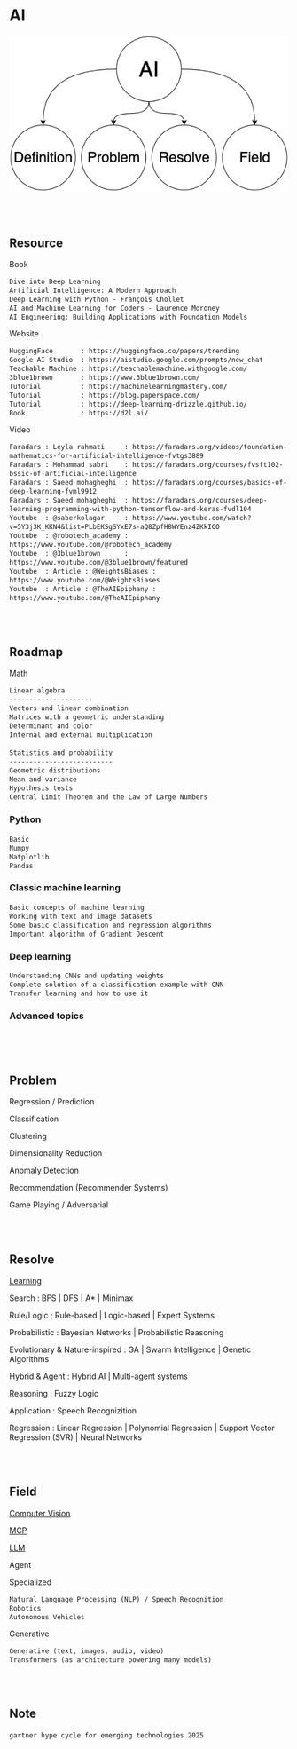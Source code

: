 <!--------------------------------------------------------------------------------- Description -->
# AI

![AI](https://github.com/kashanimorteza/ai_document/blob/main/file/pic/AI.jpg)

<!--------------------------------------------------------------------------------- Resource -->
<br><br>

## Resource  
<!-------------------------- Book -->
Book
```
Dive into Deep Learning
Artificial Intelligence: A Modern Approach
Deep Learning with Python - François Chollet 
AI and Machine Learning for Coders - Laurence Moroney 
AI Engineering: Building Applications with Foundation Models
```
<!-------------------------- Website -->
Website
```
HuggingFace       : https://huggingface.co/papers/trending
Google AI Studio  : https://aistudio.google.com/prompts/new_chat
Teachable Machine : https://teachablemachine.withgoogle.com/
3blue1brown       : https://www.3blue1brown.com/
Tutorial          : https://machinelearningmastery.com/
Tutorial          : https://blog.paperspace.com/
Tutorial          : https://deep-learning-drizzle.github.io/
Book              : https://d2l.ai/
```
<!-------------------------- Video -->
Video
```
Faradars : Leyla rahmati     : https://faradars.org/videos/foundation-mathematics-for-artificial-intelligence-fvtgs3889
Faradars : Mohammad sabri    : https://faradars.org/courses/fvsft102-bssic-of-artificial-intelligence
Faradars : Saeed mohagheghi  : https://faradars.org/courses/basics-of-deep-learning-fvml9912
Faradars : Saeed mohagheghi  : https://faradars.org/courses/deep-learning-programming-with-python-tensorflow-and-keras-fvdl104
Youtube  : @saberkolagar     : https://www.youtube.com/watch?v=5Y3j3K_KKN4&list=PLbEKSgSYxE7s-aQ8ZpfH8WYEnz4ZKkICO
Youtube  : @robotech_academy : https://www.youtube.com/@robotech_academy
Youtube  : @3blue1brown      : https://www.youtube.com/@3blue1brown/featured
Youtube  : Article : @WeightsBiases : https://www.youtube.com/@WeightsBiases
Youtube  : Article : @TheAIEpiphany : https://www.youtube.com/@TheAIEpiphany

```

<!--------------------------------------------------------------------------------- Roadmap -->
<br><br>

## Roadmap
<!-------------------------- Math -->
Math

    Linear algebra 
    ---------------------
    Vectors and linear combination
    Matrices with a geometric understanding
    Determinant and color
    Internal and external multiplication

    Statistics and probability
    --------------------------
    Geometric distributions
    Mean and variance
    Hypothesis tests
    Central Limit Theorem and the Law of Large Numbers

<!-------------------------- Python -->
### Python
```
Basic
Numpy
Matplotlib
Pandas
```
<!-------------------------- Classic machine learning -->
### Classic machine learning
```
Basic concepts of machine learning
Working with text and image datasets
Some basic classification and regression algorithms
Important algorithm of Gradient Descent
```
<!-------------------------- Deep learning -->
### Deep learning
```
Understanding CNNs and updating weights
Complete solution of a classification example with CNN
Transfer learning and how to use it
```
<!-------------------------- Advanced topics -->
### Advanced topics
```
```


<!--------------------------------------------------------------------------------- Problem -->
<br><br>

## Problem
Regression / Prediction

Classification

Clustering

Dimensionality Reduction

Anomaly Detection

Recommendation (Recommender Systems)

Game Playing / Adversarial

<!--------------------------------------------------------------------------------- Resolve -->
<br><br>

## Resolve

[Learning]

Search : BFS | DFS | A* | Minimax

Rule/Logic ; Rule-based | Logic-based | Expert Systems

Probabilistic : Bayesian Networks | Probabilistic Reasoning

Evolutionary & Nature-inspired : GA | Swarm Intelligence | Genetic Algorithms

Hybrid & Agent : Hybrid AI | Multi-agent systems

Reasoning : Fuzzy Logic

Application : Speech Recognizition

Regression : Linear Regression | Polynomial Regression | Support Vector Regression (SVR) | Neural Networks

<!--------------------------------------------------------------------------------- Field -->
<br><br>

## Field

[Computer Vision]

[MCP]

[LLM]

Agent

Specialized
```
Natural Language Processing (NLP) / Speech Recognition
Robotics
Autonomous Vehicles
```
Generative
```
Generative (text, images, audio, video)
Transformers (as architecture powering many models)
```

<!--------------------------------------------------------------------------------- Resolve : Learning -->
<br><br>

## Note
```
gartner hype cycle for emerging technologies 2025
```

<!--------------------------------------------------------------------------------- Links -->
[Computer Vision]: https://github.com/kashanimorteza/ai_document/tree/main/computer_vision.md
[Learning]: https://github.com/kashanimorteza/ai_document/tree/main/learning.md
[MCP]: https://github.com/kashanimorteza/ai_document/tree/main/mcp.md
[LLM]: https://github.com/kashanimorteza/ai_document/tree/main/llm.md
[Artificial Intelligence: A Modern Approach]: https://github.com/kashanimorteza/ai_document/tree/main/book.md#artificial-intelligence-a-modern-approach

